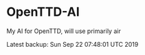 # OpenTTD-AI
My AI for OpenTTD, will use primarily air

Latest backup: Sun Sep 22 07:48:01 UTC 2019
